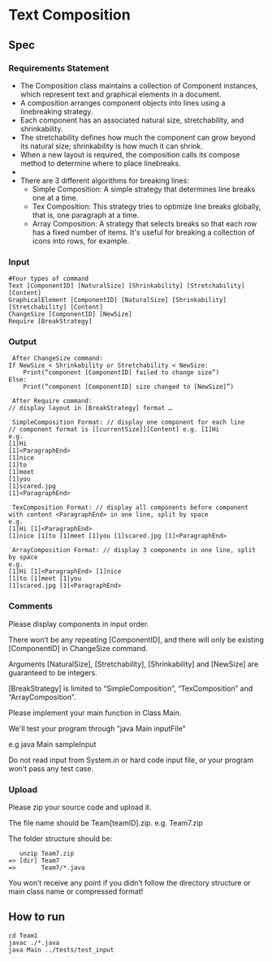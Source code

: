 # Text Composition

## Spec
### Requirements Statement
* The Composition class maintains a collection of Component instances, which represent text and graphical elements in a document.
* A composition arranges component objects into lines using a linebreaking strategy.
* Each component has an associated natural size, stretchability, and shrinkability. 
* The stretchability defines how much the component can grow beyond its natural size; shrinkability is how much it can shrink. 
* When a new layout is required, the composition calls its compose method to determine where to place linebreaks.
* 
* There are 3 different algorithms for breaking lines:
    * Simple Composition: A simple strategy that determines line breaks one at a time.
    * Tex Composition: This strategy tries to optimize line breaks globally, that is, one paragraph at a time.
    * Array Composition: A strategy that selects breaks so that each row has a fixed number of items. It's useful for breaking a collection of icons into rows, for example.

### Input
```
#Four types of command
Text [ComponentID] [NaturalSize] [Shrinkability] [Stretchability] [Content] 
GraphicalElement [ComponentID] [NaturalSize] [Shrinkability] [Stretchability] [Content]
ChangeSize [ComponentID] [NewSize]
Require [BreakStrategy]
```

### Output
```
˙After ChangeSize command:
If NewSize < Shrinkability or Stretchability < NewSize:
    Print(“component [ComponentID] failed to change size”)
Else:
    Print(“component [ComponentID] size changed to [NewSize]”)

˙After Require command:
// display layout in [BreakStrategy] format …

˙SimpleComposition Format: // display one component for each line
// component format is [[currentSize]][Content] e.g. [1]Hi
e.g.
[1]Hi
[1]<ParagraphEnd>
[1]nice
[1]to
[1]meet
[1]you
[1]scared.jpg
[1]<ParagraphEnd>

˙TexComposition Format: // display all components before component with content <ParagraphEnd> in one line, split by space
e.g.
[1]Hi [1]<ParagraphEnd>
[1]nice [1]to [1]meet [1]you [1]scared.jpg [1]<ParagraphEnd>

˙ArrayComposition Format: // display 3 components in one line, split by space
e.g.
[1]Hi [1]<ParagraphEnd> [1]nice
[1]to [1]meet [1]you
[1]scared.jpg [1]<ParagraphEnd>

```

### Comments
Please display components in input order.

There won’t be any repeating [ComponentID], and there will only be existing [ComponentID] in ChangeSize command.

Arguments [NaturalSize], [Stretchability], [Shrinkability] and [NewSize] are guaranteed to be integers.

[BreakStrategy] is limited to “SimpleComposition”, “TexComposition” and “ArrayComposition”.


Please implement your main function in Class Main.

We'll test your program through "java Main inputFile"

e.g java Main sampleInput


Do not read input from System.in or hard code input file, or your program won’t pass any test case.

### Upload
Please zip your source code and upload it.

The file name should be Team[teamID].zip. e.g. Team7.zip

The folder structure should be:
```
   unzip Team7.zip
=> [dir] Team7
=>       Team7/*.java
```
You won’t receive any point if you didn’t follow the directory structure or main class name or compressed format!

## How to run
```
cd Team1
javac ./*.java
java Main ../tests/test_input
```
